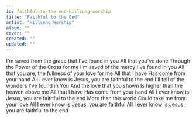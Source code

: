 ```yaml
---
id: faithful-to-the-end-hillsong-worship
title: "Faithful to the End"
artist: "Hillsong Worship"
album: ""
cover: ""
created: ""
updated: ""
---
```


I'm saved from the grace that I've found in you
All that you've done
Through the Power of the Cross for me
I'm saved of the mercy I've found in you
All that you are, the fullness of your love for me
All that I have
Has come from your hand
All I ever know is
Jesus, you are faithful to the end
I'll tell of the wonders I've found in You
And the love that you shown
Is higher than the heaven above me
All that I have
Has come from your hand
All I ever know is
Jesus, you are faithful to the end
More than this world
Could take me from your love
All I ever know is
Jesus, you are faithful
All I ever know is
Jesus, you are faithful to the end